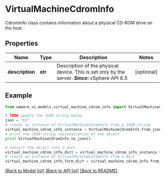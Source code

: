 # VirtualMachineCdromInfo

CdromInfo class contains information about a physical CD-ROM drive on the host. 

## Properties
Name | Type | Description | Notes
------------ | ------------- | ------------- | -------------
**description** | **str** | Description of the physical device.  This is set only by the server.  ***Since:*** vSphere API 6.5  | [optional] 

## Example

```python
from vmware_vi.models.virtual_machine_cdrom_info import VirtualMachineCdromInfo

# TODO update the JSON string below
json = "{}"
# create an instance of VirtualMachineCdromInfo from a JSON string
virtual_machine_cdrom_info_instance = VirtualMachineCdromInfo.from_json(json)
# print the JSON string representation of the object
print VirtualMachineCdromInfo.to_json()

# convert the object into a dict
virtual_machine_cdrom_info_dict = virtual_machine_cdrom_info_instance.to_dict()
# create an instance of VirtualMachineCdromInfo from a dict
virtual_machine_cdrom_info_form_dict = virtual_machine_cdrom_info.from_dict(virtual_machine_cdrom_info_dict)
```
[[Back to Model list]](../README.md#documentation-for-models) [[Back to API list]](../README.md#documentation-for-api-endpoints) [[Back to README]](../README.md)


